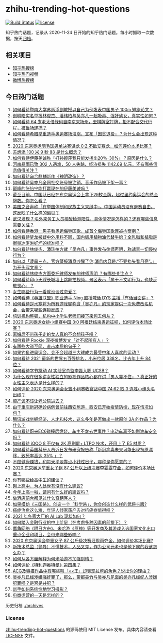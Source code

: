 # zhihu-trending-hot-questions

[![Build Status](https://github.com/justjavac/zhihu-trending-hot-questions/workflows/ci/badge.svg?branch=master)](https://github.com/justjavac/zhihu-trending-hot-questions/actions)
[![license](https://img.shields.io/github/license/justjavac/zhihu-trending-hot-questions)](https://github.com/justjavac/zhihu-trending-hot-questions/blob/master/LICENSE)

知乎热门话题，记录从 2020-11-24 日开始的知乎热门话题。每小时抓取一次数据，按天[归档](./archives)。

## 相关项目

- [知乎热搜榜](https://github.com/justjavac/zhihu-trending-top-search)
- [知乎热门视频](https://github.com/justjavac/zhihu-trending-hot-video)
- [微博热搜榜](https://github.com/justjavac/weibo-trending-hot-search)

## 今日热门话题

<!-- BEGIN -->
<!-- 最后更新时间 Tue Aug 03 2021 02:01:39 GMT+0800 (China Standard Time) -->

1. [如何看待暨南大学苏炳添副教授以自己为例发表中国男子 100m
   短跑论文？](https://www.zhihu.com/question/476669367)
1. [谢明皓实名举报林俊杰、潘玮柏与吴亦凡一起吸毒、强奸幼女，真实性如何？](https://www.zhihu.com/question/476619729)
1. [如何看待 64
   岁老太借绿码自南京来扬州，去棋牌室打牌，拒不配合交代行程，被当场逮捕？](https://www.zhihu.com/question/476087647)
1. [如何看待希腊举重选手奥运赛场泪崩，宣布「因贫退役」？为什么会出现这种情况？](https://www.zhihu.com/question/476656778)
1. [2020 东京奥运羽毛球男单决赛谌龙 0:2
   不敌安赛龙，如何评价本场比赛？](https://www.zhihu.com/question/476802376)
1. [苏炳添 100 米 9 秒 83 是什么概念？](https://www.zhihu.com/question/476576078)
1. [如何看待伊藤美诚称「打孙颖莎我只能发挥出20%-30%」？原因是什么？](https://www.zhihu.com/question/476328323)
1. [河南暴雨已致 302 人遇难，50 人失踪，经济损失 1142.69
   亿元，还有哪些信息值得关注？](https://www.zhihu.com/question/476761481)
1. [如何看待乌合麒麟新作《神明改造》？](https://www.zhihu.com/question/476423755)
1. [如何看待吴亦凡全网社交账号被注销，音乐作品被下架一事？](https://www.zhihu.com/question/476605742)
1. [巅峰的张怡宁能打赢现在的伊藤美诚吗？](https://www.zhihu.com/question/356721490)
1. [截至目前，中国队已经在东京奥运会上拿下29枚金牌，超过里约奥运会的总金牌数。你怎么看？](https://www.zhihu.com/question/476762052)
1. [美国之音声称「在举国体制和民族主义夹缝中」，中国运动员没有退赛自由，这反映了什么样的偏见？](https://www.zhihu.com/question/476704336)
1. [武汉发现 7
   名外来务工人员核酸检测阳性，具体情况是怎样的？还有哪些信息需要关注？](https://www.zhihu.com/question/476715848)
1. [如何看待香港一男子看奥运侮辱国歌，成首个侮辱国歌罪被拘案例？](https://www.zhihu.com/question/476501192)
1. [如何看待梦龙被疑中外用料不同，国内版用植物油代替牛奶？全乳脂和植脂是衡量冰淇淋好坏的标准吗？](https://www.zhihu.com/question/476597655)
1. [如何看待林俊杰、潘玮柏方就「吴亦凡」事件发布律师声明，称谴责一切侵权行为？](https://www.zhihu.com/question/476635025)
1. [如何以「凌晨三点，官方警报消息吵醒了你,消息内容是:“不要抬头看月亮”。」为开头写文章？](https://www.zhihu.com/question/476658201)
1. [如何看待林俊杰方面委托律师发布的律师声明 ？有哪些关注点？](https://www.zhihu.com/question/476625365)
1. [如何看待印小天踩长城墙上跳舞拍视频，景区表示「属于不文明行为，也缺乏敬畏心」？](https://www.zhihu.com/question/476510675)
1. [女生哪些行为一看就没谈过恋爱？](https://www.zhihu.com/question/274051741)
1. [如何看待《英雄联盟》职业选手 Ning 直播喊话 DYS
   主播「有话当面讲」？](https://www.zhihu.com/question/476605757)
1. [如何看待逆水寒将为所有游戏昵称含「吴亦凡」的玩家提供一次免费改名机会，会带来哪些连锁反应？](https://www.zhihu.com/question/473469391)
1. [培训机构整顿，机构中小学生老师们接下来何去何从？](https://www.zhihu.com/question/475968082)
1. [2020 东京奥运女排小组赛中国 3:0
   阿根廷结束奥运征程，如何评价本场比赛？](https://www.zhihu.com/question/476745843)
1. [离婚后不带孩子走的女人真的不会想孩子吗？](https://www.zhihu.com/question/281833599)
1. [如何看待 Rookie 深夜微博发文「对不起所有人」？](https://www.zhihu.com/question/476610794)
1. [有哪些大道至简、直击本质的句子？](https://www.zhihu.com/question/466361764)
1. [如果钓鱼进奥运会，会不会超越三大球成为最受中年人喜欢的运动？](https://www.zhihu.com/question/476096991)
1. [如何看待 2021 最新的世界五百强排名，小米位居 338名，比去年上升 84
   位？](https://www.zhihu.com/question/476702210)
1. [如何看待字节跳动 AI 实验室总监李磊入职 UCSB？](https://www.zhihu.com/question/476449476)
1. [为什么现在很多讲女性独立的影视作品核心都在讲「男人靠不住」？真正好的女性主义表达是什么样的？](https://www.zhihu.com/question/475930639)
1. [如何评价 2020 东京奥运会女篮小组赛收官战中国 74:62 取 3
   连胜小组头名出线？](https://www.zhihu.com/question/476757748)
1. [顺产该不该让老公陪进去？](https://www.zhihu.com/question/334044785)
1. [由于重庆新冠确诊病例曾前往西安旅游，西安已开始疫情防控，现在情况如何？](https://www.zhihu.com/question/475716255)
1. [腾讯游戏坐拥经济、人才和技术，这么多年是否做出一款原创 3A
   的作品？为什么？](https://www.zhihu.com/question/475625594)
1. [如何看待蔚来EC6碰撞后燃烧，车主不幸去世事件？电动车真不如燃油车安全吗？](https://www.zhihu.com/question/476098857)
1. [如何看待 iQOO 8 不仅有 2K 高刷屏+ LTPO 技术，还用上了 E5
   材质？](https://www.zhihu.com/question/475867652)
1. [如何看待英国科研人员近日发布研究报告称「新冠病毒未来可能出现抗原漂移，致死率高达 35%
   」？](https://www.zhihu.com/question/476497087)
1. [不顾健康赚钱，和每天平淡靠点小钱过日子，哪种是你愿意的？](https://www.zhihu.com/question/465726151)
1. [2020 东京奥运举重女子组 87
   公斤以上级决赛李雯雯夺金，如何评价本场比赛？](https://www.zhihu.com/question/476792580)
1. [你有哪些给高中生的建议？](https://www.zhihu.com/question/34684896)
1. [刚上高中，为人处世有没有什么建议?](https://www.zhihu.com/question/476627090)
1. [今年上高一啦，请问有什么好的建议吗？](https://www.zhihu.com/question/467877062)
1. [做酒店前台都见过什么奇葩客人？](https://www.zhihu.com/question/466983707)
1. [如果模仿《三国杀》，创造一个「科学杀」，你会创造什么样的武将卡牌?](https://www.zhihu.com/question/452646740)
1. [癌症治愈这么难，年轻人倾家荡产去对抗癌症值得吗？](https://www.zhihu.com/question/476414739)
1. [2021 年各家大厂的 AI Lab 现状如何？](https://www.zhihu.com/question/476541860)
1. [如何踏入金融行业的中上阶层（在考虑多种因素的前提下）？](https://www.zhihu.com/question/475110620)
1. [鹰角网络《明日方舟》、米哈游《原神》等开发商及其游戏入选国家文化出口重点企业和项目，会带来哪些影响？](https://www.zhihu.com/question/476286989)
1. [2020 东京奥运会举重女子 87
   公斤级决赛汪周雨夺金，如何评价本场比赛?](https://www.zhihu.com/question/476731771)
1. [新技术总监（领导）不懂技术，人品又差，作为公司元老也是他下属的我该怎么办？](https://www.zhihu.com/question/476358935)
1. [如何从各方面解释为何米哈游不加强刻晴？](https://www.zhihu.com/question/475392626)
1. [如何评价《特利迦奥特曼》第四集？](https://www.zhihu.com/question/476160627)
1. [ACG及特摄作品中有哪些叫「××王」却表现拉胯的角色？说出你的理由？](https://www.zhihu.com/question/399437032)
1. [吴亦凡已经涉嫌强奸罪了，那么，带都美竹与吴亦凡见面的吴亦凡经纪人涉嫌犯罪吗？是否是共犯？](https://www.zhihu.com/question/476411627)
1. [新手如何系统性地学习摄影？](https://www.zhihu.com/question/36095338)
1. [电商运营的一天是怎样的？](https://www.zhihu.com/question/26504506)

<!-- END -->

历史归档 [./archives](./archives)

### License

[zhihu-trending-hot-questions](https://github.com/justjavac/zhihu-trending-hot-questions)
的源码使用 MIT License 发布。具体内容请查看 [LICENSE](./LICENSE) 文件。
